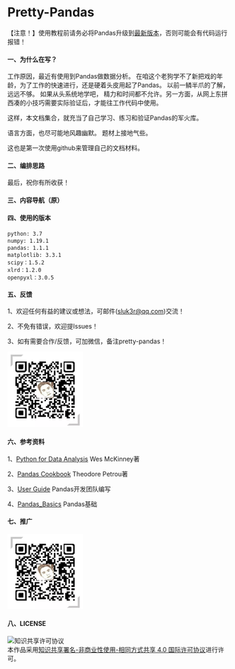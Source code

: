 # Pretty-Pandas

【注意！】使用教程前请务必将Pandas升级到[最新版本](https://github.com/pandas-dev/pandas/releases)，否则可能会有代码运行报错！

#### 一、为什么在写？

工作原因，最近有使用到Pandas做数据分析。 
在咱这个老狗学不了新把戏的年龄，为了工作的快速进行，还是硬着头皮用起了Pandas。
以前一鳞半爪的了解，远远不够。 如果从头系统地学吧， 精力和时间都不允许。另一方面，从网上东拼西凑的小技巧需要实际验证后，才能往工作代码中使用。 

这样，本文档集合，就充当了自己学习、练习和验证Pandas的军火库。 

语言方面，也尽可能地风趣幽默。
题材上接地气些。 

这也是第一次使用github来管理自己的文档材料。

#### 二、编排思路



最后，祝你有所收获！

#### 三、内容导航（原）





#### 四、使用的版本

```
python: 3.7
numpy: 1.19.1
pandas: 1.1.1
matplotlib: 3.3.1
scipy：1.5.2
xlrd：1.2.0
openpyxl：3.0.5
```

#### 五、反馈

1、欢迎任何有益的建议或想法，可邮件(sluk3r@qq.com)交流！

2、不免有错误，欢迎提Issues！

3、如有需要合作/反馈，可加微信，备注pretty-pandas！

<img src="picture/wx.png" height="170px" width="170px"/>

#### 六、参考资料

1、[Python for Data Analysis](<https://item.jd.com/12398725.html>) Wes McKinney著

2、[Pandas Cookbook](<https://item.jd.com/35889550930.html>) Theodore Petrou著

3、[User Guide](<https://pandas.pydata.org/docs/user_guide/index.html#user-guide>) Pandas开发团队编写

4、[Pandas_Basics](<https://www.learnpython.org/en/Pandas_Basics>) Pandas基础

#### 七、推广

<img src="picture/wx.png" height="170px" width="170px"/>

#### 八、LICENSE

<img alt="知识共享许可协议" style="border-width:0" src="https://i.creativecommons.org/l/by-nc-sa/4.0/88x31.png" /></a><br />本作品采用<a rel="license" href="http://creativecommons.org/licenses/by-nc-sa/4.0/">知识共享署名-非商业性使用-相同方式共享 4.0 国际许可协议</a>进行许可。